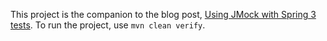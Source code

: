 This project is the companion to the blog post, [Using JMock with Spring 3 tests](http://datumedge.blogspot.co.uk/2012/10/using-jmock-with-spring-3-tests.html).  To run the project, use `mvn clean verify`.
